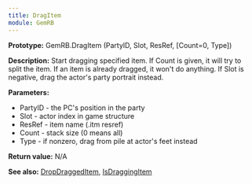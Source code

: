 ```yaml
---
title: DragItem
module: GemRB
---
```


**Prototype:** GemRB.DragItem (PartyID, Slot, ResRef, [Count=0, Type])

**Description:** Start dragging specified item. If Count is given, it will 
try to split the item. If an    item is already dragged, it won't do 
anything. If Slot is negative, drag the actor's party portrait instead.

**Parameters:**
  * PartyID - the PC's position in the party
  * Slot    - actor index in game structure
  * ResRef  - item name (.itm resref)
  * Count   - stack size (0 means all)
  * Type    - if nonzero, drag from pile at actor's feet instead

**Return value:** N/A

**See also:** [DropDraggedItem](DropDraggedItem.md), [IsDraggingItem](IsDraggingItem.md)
